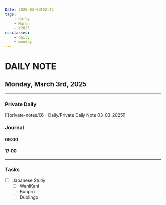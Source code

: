 ```yaml
---
Date: 2025-03-03T02:42
tags:
    - daily
    - March
    - Y2025
cssclasses:
    - daily
    - monday
---
```

# DAILY NOTE
## Monday, March 3rd, 2025
***
### Private Daily

![[private-notes/06 - Daily/Private Daily Note 03-03-2025]]
### Journal

#### 09:00

#### 17:00

***
### Tasks
- [ ] Japanese Study
    - [ ] WaniKani
    - [ ] Bunpro
    - [ ] Duolingo